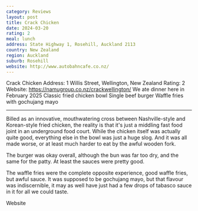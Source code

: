 ```yaml
---
category: Reviews
layout: post
title: Crack Chicken
date: 2024-03-20
rating: 2
meal: lunch
address: State Highway 1, Rosehill, Auckland 2113
country: New Zealand
region: Auckland
suburb: Rosehill
website: http://www.autobahncafe.co.nz/
---
```


Crack Chicken
Address: 1 Willis Street, Wellington, New Zealand
Rating: 2
Website: https://namugroup.co.nz/crackwellington/
We ate dinner here in February 2025
Classic fried chicken bowl
Single beef burger
Waffle fries with gochujang mayo

-----------------

Billed as an innovative, mouthwatering cross between Nashville-style and Korean-style fried chicken, the reality is that it's just a middling fast food joint in an underground food court. While the chicken itself was actually quite good, everything else in the bowl was just a huge slog. And it was all made worse, or at least much harder to eat by the awful wooden fork.

The burger was okay overall, although the bun was far too dry, and the same for the patty. At least the sauces were pretty good. 

The waffle fries were the complete opposite experience, good waffle fries, but awful sauce. It was supposed to be gochujang mayo, but that flavour was indiscernible, it may as well have just had a few drops of tabasco sauce in it for all we could taste.

Website